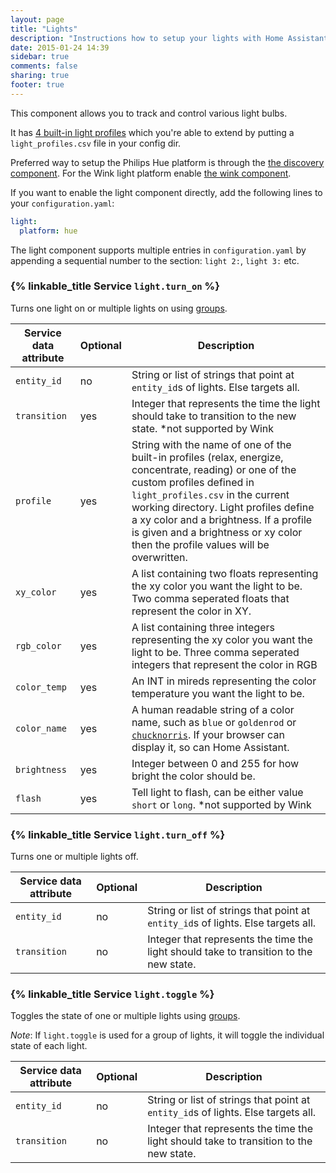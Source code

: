 ```yaml
---
layout: page
title: "Lights"
description: "Instructions how to setup your lights with Home Assistant."
date: 2015-01-24 14:39
sidebar: true
comments: false
sharing: true
footer: true
---
```


This component allows you to track and control various light bulbs.

It has [4 built-in light profiles](https://github.com/home-assistant/home-assistant/blob/master/homeassistant/components/light/light_profiles.csv) which you're able to extend by putting a `light_profiles.csv` file in your config dir.

Preferred way to setup the Philips Hue platform is through the [the discovery component]({{site_root}}/components/discovery/). For the Wink light platform enable [the wink component]({{site_root}}/components/wink/).

If you want to enable the light component directly, add the following lines to your `configuration.yaml`:

```yaml
light:
  platform: hue
```

<p class='note'>
The light component supports multiple entries in <code>configuration.yaml</code> by appending a sequential number to the section: <code>light 2:</code>, <code>light 3:</code> etc.
</p>

### {% linkable_title Service `light.turn_on` %}

Turns one light on or multiple lights on using [groups]({{site_root}}/components/group/).

| Service data attribute | Optional | Description |
| ---------------------- | -------- | ----------- |
| `entity_id` | no | String or list of strings that point at `entity_id`s of lights. Else targets all.
| `transition` | yes | Integer that represents the time the light should take to transition to the new state. *not supported by Wink
| `profile` | yes | String with the name of one of the built-in profiles (relax, energize, concentrate, reading) or one of the custom profiles defined in `light_profiles.csv` in the current working directory.  Light profiles define a xy color and a brightness. If a profile is given and a brightness or xy color then the profile values will be overwritten.
| `xy_color` | yes | A list containing two floats representing the xy color you want the light to be. Two comma seperated floats that represent the color in XY.
| `rgb_color` | yes | A list containing three integers representing the xy color you want the light to be. Three comma seperated integers that represent the color in RGB
| `color_temp` | yes | An INT in mireds representing the color temperature you want the light to be.
| `color_name` | yes | A human readable string of a color name, such as `blue` or `goldenrod` or [`chucknorris`](http://stackoverflow.com/questions/8318911/why-does-html-think-chucknorris-is-a-color). If your browser can display it, so can Home Assistant.
| `brightness` | yes | Integer between 0 and 255 for how bright the color should be.
| `flash` | yes | Tell light to flash, can be either value `short` or `long`. *not supported by Wink

### {% linkable_title Service `light.turn_off` %}

Turns one or multiple lights off.

| Service data attribute | Optional | Description |
| ---------------------- | -------- | ----------- |
| `entity_id` | no | String or list of strings that point at `entity_id`s of lights. Else targets all.
| `transition` | no | Integer that represents the time the light should take to transition to the new state.

### {% linkable_title Service `light.toggle` %}

Toggles the state of one or multiple lights using [groups]({{site_root}}/components/group/). 

*Note*: If `light.toggle` is used for a group of lights, it will toggle the individual state of each light.

| Service data attribute | Optional | Description |
| ---------------------- | -------- | ----------- |
| `entity_id` | no | String or list of strings that point at `entity_id`s of lights. Else targets all.
| `transition` | no | Integer that represents the time the light should take to transition to the new state.
